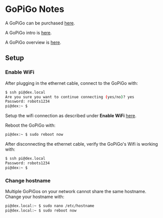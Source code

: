 # GoPiGo Notes

A GoPiGo can be purchased 
[here](https://www.dexterindustries.com/gopigo/).

A GoPiGo intro is 
[here](https://www.dexterindustries.com/GoPiGo/programming/python-programming-for-the-raspberry-pi-gopigo/).

A GoPiGo overview is 
[here](https://pythonprogramming.net/robotics-raspberry-pi-tutorial-gopigo-introduction/).

## Setup

### Enable WiFi

After plugging in the ethernet cable, connect to the GoPiGo with:
```bash
$ ssh pi@dex.local
Are you sure you want to continue connecting (yes/no)? yes
Password: robots1234
pi@dex:~ $
```

Setup the wifi connection as described under **Enable WiFi** 
[here](http://www.athenian-robotics.org/raspberrypi/#raspberry-pi-notes).

Reboot the GoPiGo with:
```bash
pi@dex:~ $ sudo reboot now
```

After disconnecting the ethernet cable, verify the GoPiGo's Wifi is working with:
```bash
$ ssh pi@dex.local
Password: robots1234
pi@dex:~ $
```

### Change hostname
Multiple GoPiGos on your network cannot share the same hostname. Change your hostname with:

```bash
pi@dex.local:~ $ sudo nano /etc/hostname
pi@dex.local:~ $ sudo reboot now
```
